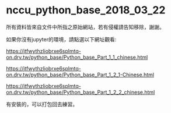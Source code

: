# nccu_python_base_2018_03_22

所有資料皆來自文件中所指之原始網站，若有侵權請告知移除，謝謝。

如果你沒有jupyter的環境，請點選以下網址觀看:

https://jtfwythzliobrxe6splmtq-on.drv.tw/python_base/Python_base_Part_1_1_chinese.html

https://jtfwythzliobrxe6splmtq-on.drv.tw/python_base/Python_base_Part_1_2_1-Chinese.html

https://jtfwythzliobrxe6splmtq-on.drv.tw/python_base/Python_base_Part_1_2_2_chinese.html


有安裝的，可以打包回去練習。
